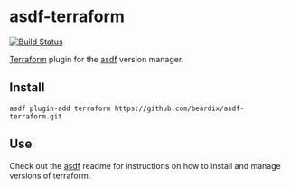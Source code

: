 # asdf-terraform

[![Build Status](https://dev.azure.com/beardix/asdf/_apis/build/status/beardix.asdf-terraform?branchName=master)](https://dev.azure.com/beardix/asdf/_build/latest?definitionId=19&branchName=master)

[Terraform](https://www.terraform.io) plugin for the [asdf](https://github.com/asdf-vm/asdf) version manager.

## Install

```
asdf plugin-add terraform https://github.com/beardix/asdf-terraform.git
```

## Use

Check out the [asdf](https://github.com/asdf-vm/asdf) readme for instructions on how to install and manage versions of terraform.
